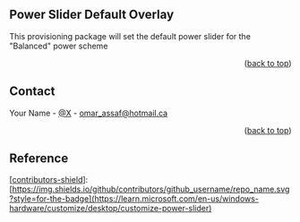 ## Power Slider Default Overlay

This provisioning package will set the default power slider for the "Balanced" power scheme
<p align="right">(<a href="#readme-top">back to top</a>)</p>

<!-- CONTACT -->
## Contact

Your Name - [@X](https://x.com/omar_assaf) - omar_assaf@hotmail.ca
<p align="right">(<a href="#readme-top">back to top</a>)</p>

## Reference

[[contributors-shield](https://learn.microsoft.com/en-us/windows-hardware/customize/desktop/customize-power-slider)]: [https://img.shields.io/github/contributors/github_username/repo_name.svg?style=for-the-badge](https://learn.microsoft.com/en-us/windows-hardware/customize/desktop/customize-power-slider)
